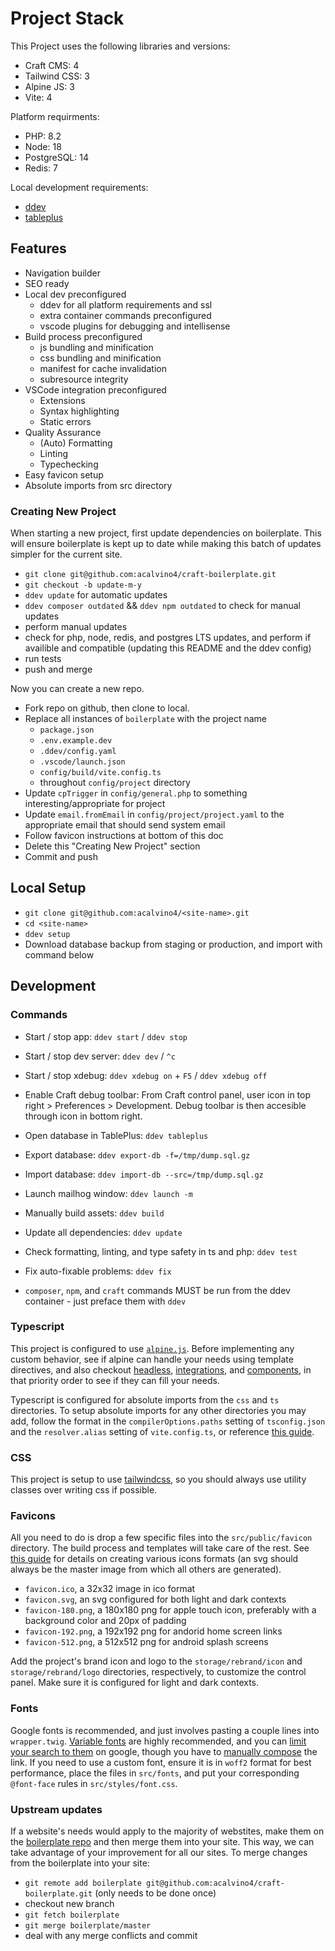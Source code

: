 # Project Stack

This Project uses the following libraries and versions:

- Craft CMS: 4
- Tailwind CSS: 3
- Alpine JS: 3
- Vite: 4

Platform requirments:

- PHP: 8.2
- Node: 18
- PostgreSQL: 14
- Redis: 7

Local development requirements:

- [ddev](https://ddev.readthedocs.io/en/stable/#macos-homebrew)
- [tableplus](https://formulae.brew.sh/cask/tableplus)

## Features

- Navigation builder
- SEO ready
- Local dev preconfigured
  - ddev for all platform requirements and ssl
  - extra container commands preconfigured
  - vscode plugins for debugging and intellisense
- Build process preconfigured
  - js bundling and minification
  - css bundling and minification
  - manifest for cache invalidation
  - subresource integrity
- VSCode integration preconfigured
  - Extensions
  - Syntax highlighting
  - Static errors
- Quality Assurance
  - (Auto) Formatting
  - Linting
  - Typechecking
- Easy favicon setup
- Absolute imports from src directory

### Creating New Project

When starting a new project, first update dependencies on boilerplate. This will ensure boilerplate is kept up to date while making this batch of updates simpler for the current site.

- `git clone git@github.com:acalvino4/craft-boilerplate.git`
- `git checkout -b update-m-y`
- `ddev update` for automatic updates
- `ddev composer outdated` && `ddev npm outdated` to check for manual updates
- perform manual updates
- check for php, node, redis, and postgres LTS updates, and perform if availible and compatible (updating this README and the ddev config)
- run tests
- push and merge

Now you can create a new repo.

- Fork repo on github, then clone to local.
- Replace all instances of `boilerplate` with the project name
  - `package.json`
  - `.env.example.dev`
  - `.ddev/config.yaml`
  - `.vscode/launch.json`
  - `config/build/vite.config.ts`
  - throughout `config/project` directory
- Update `cpTrigger` in `config/general.php` to something interesting/appropriate for project
- Update `email.fromEmail` in `config/project/project.yaml` to the appropriate email that should send system email
- Follow favicon instructions at bottom of this doc
- Delete this "Creating New Project" section
- Commit and push

## Local Setup

- `git clone git@github.com:acalvino4/<site-name>.git`
- `cd <site-name>`
- `ddev setup`
- Download database backup from staging or production, and import with command below

## Development

### Commands

- Start / stop app: `ddev start` / `ddev stop`
- Start / stop dev server: `ddev dev` / `^c`
- Start / stop xdebug: `ddev xdebug on` + `F5` / `ddev xdebug off`
- Enable Craft debug toolbar: From Craft control panel, user icon in top right > Preferences > Development. Debug toolbar is then accesible through icon in bottom right.
- Open database in TablePlus: `ddev tableplus`
- Export database: `ddev export-db -f=/tmp/dump.sql.gz`
- Import database: `ddev import-db --src=/tmp/dump.sql.gz`
- Launch mailhog window: `ddev launch -m`
- Manually build assets: `ddev build`
- Update all dependencies: `ddev update`
- Check formatting, linting, and type safety in ts and php: `ddev test`
- Fix auto-fixable problems: `ddev fix`

- `composer`, `npm`, and `craft` commands MUST be run from the ddev container - just preface them with `ddev`

### Typescript

This project is configured to use [`alpine.js`](https://alpinejs.dev/). Before implementing any custom behavior, see if alpine can handle your needs using template directives, and also checkout [headless](https://alpinejs.dev/components#headless), [integrations](https://alpinejs.dev/components#integrations), and [components](https://alpinejs.dev/components#components), in that priority order to see if they can fill your needs.

Typescript is configured for absolute imports from the `css` and `ts` directories. To setup absolute imports for any other directories you may add, follow the format in the `compilerOptions.paths` setting of `tsconfig.json` and the `resolver.alias` setting of `vite.config.ts`, or reference [this guide](https://dev.to/tariky/absolute-imports-vite-typescript-2022-32am).

### CSS

This project is setup to use [tailwindcss](https://tailwindcss.com/), so you should always use utility classes over writing css if possible.

### Favicons

All you need to do is drop a few specific files into the `src/public/favicon` directory. The build process and templates will take care of the rest. See [this guide](https://evilmartians.com/chronicles/how-to-favicon-in-2021-six-files-that-fit-most-needs) for details on creating various icons formats (an svg should always be the master image from which all others are generated).

- `favicon.ico`, a 32x32 image in ico format
- `favicon.svg`, an svg configured for both light and dark contexts
- `favicon-180.png`, a 180x180 png for apple touch icon, preferably with a background color and 20px of padding
- `favicon-192.png`, a 192x192 png for andorid home screen links
- `favicon-512.png`, a 512x512 png for android splash screens

Add the project's brand icon and logo to the `storage/rebrand/icon` and `storage/rebrand/logo` directories, respectively, to customize the control panel. Make sure it is configured for light and dark contexts.

### Fonts

Google fonts is recommended, and just involves pasting a couple lines into `wrapper.twig`. [Variable fonts](https://web.dev/variable-fonts/#variable-fonts-on-google-fonts) are highly recommended, and you can [limit your search to them](https://fonts.google.com/?vfonly=true) on google, though you have to [manually compose](https://web.dev/variable-fonts/#variable-fonts-on-google-fonts) the link. If you need to use a custom font, ensure it is in `woff2` format for best performance, place the files in `src/fonts`, and put your corresponding `@font-face` rules in `src/styles/font.css`.

### Upstream updates

If a website's needs would apply to the majority of webstites, make them on the [boilerplate repo](https://github.com/acalvino4/craft-boilerplate) and then merge them into your site. This way, we can take advantage of your improvement for all our sites. To merge changes from the boilerplate into your site:

- `git remote add boilerplate git@github.com:acalvino4/craft-boilerplate.git` (only needs to be done once)
- checkout new branch
- `git fetch boilerplate`
- `git merge boilerplate/master`
- deal with any merge conflicts and commit
